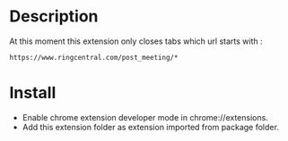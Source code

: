 # Description

At this moment this extension only closes tabs which url starts with :

```
https://www.ringcentral.com/post_meeting/*
```

# Install

- Enable chrome extension developer mode in chrome://extensions.
- Add this extension folder as extension imported from package folder.
